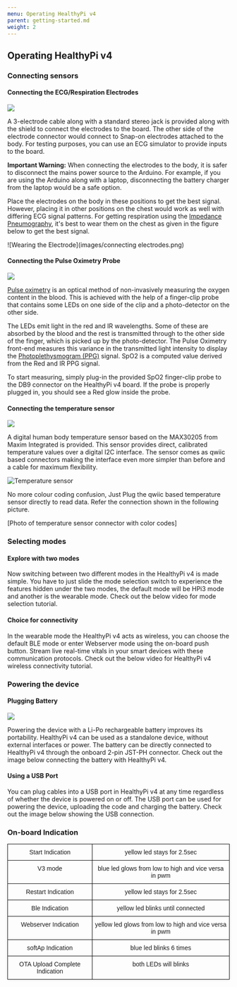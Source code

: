 ```yaml
---
menu: Operating HealthyPi v4
parent: getting-started.md
weight: 2
---
```


## Operating HealthyPi v4

### Connecting sensors

#### Connecting the ECG/Respiration Electrodes

![](assets/operating_healthypiv4-b51ed87e.jpg)

A 3-electrode cable along with a standard stereo jack is provided along with the shield to connect the electrodes to the  board.
The other side of the electrode connector would connect to Snap-on electrodes attached to the body. For testing purposes, you can use an ECG simulator to provide inputs to the board.


**Important Warning:**
When connecting the electrodes to the body, it is safer to disconnect the mains power source to the Arduino. For example, if  you are using the Arduino along with a laptop, disconnecting the battery charger from the laptop would be a safe option.

Place the electrodes on the body in these positions to get the best signal. However, placing it in other positions on the chest would work as well with differing ECG signal patterns. For getting respiration using the [Impedance Pneumography](http://www.ti.com/lit/an/sbaa181/sbaa181.pdf), it's best to wear them on the chest as given in the figure below to get the best signal.

![Wearing the Electrode](images/connecting electrodes.png)

#### Connecting the Pulse Oximetry Probe

![](assets/operating_healthypiv4-cffbe7bc.jpg)

[Pulse oximetry](https://en.wikipedia.org/wiki/Pulse_oximetry) is an optical method of non-invasively measuring the oxygen content in the blood. This is achieved with the help of a finger-clip probe that contains some LEDs on one side of the clip and a photo-detector on the other side.

The LEDs emit light in the red and IR wavelengths. Some of these are absorbed by the blood and the rest is transmitted through to the other side of  the finger, which is picked up by the photo-detector. The Pulse Oximetry front-end measures this variance in the transmitted light intensity to display the [Photoplethysmogram (PPG)](https://en.wikipedia.org/wiki/Photoplethysmogram) signal. SpO2 is a computed value derived from the Red and IR PPG signal.

To start measuring, simply plug-in the provided SpO2 finger-clip probe to the DB9 connector on the HealthyPi v4 board. If the probe is properly plugged in, you should see a Red glow inside the probe.


#### Connecting the temperature sensor

![](assets/operating_healthypiv4-bdc5512a.jpg)

A digital human body temperature sensor based on the MAX30205 from Maxim Integrated is provided. This sensor provides direct, calibrated temperature values over a digital I2C interface. The sensor comes as qwiic based connectors making the interface even more simpler than before and a cable for maximum flexibility.

![Temperature sensor](images/hpi3-temperature.jpg)

No more colour coding confusion, Just Plug the qwiic based temperature sensor directly to read data. Refer the connection shown in the following picture.

[Photo of temperature sensor connector with color codes]

### Selecting modes

#### Explore with two modes

Now switching between two different modes in the HealthyPi v4 is  made simple. You have to just slide the mode selection switch to experience the features hidden under the two modes, the default mode will be HPi3 mode and another is the wearable mode. Check out the below video for mode selection tutorial.

#### Choice for connectivity

In the wearable mode the HealthyPi v4 acts as wireless, you can choose the default BLE mode or enter Webserver mode using the on-board push button. Stream live real-time vitals in your smart devices with these communication protocols. Check out the below video for HealthyPi v4 wireless connectivity tutorial.    

### Powering the device

#### Plugging Battery

![](assets/operating_healthypiv4-f2837b5f.jpg)

Powering the device with a Li-Po rechargeable battery improves its portability. HealthyPi v4 can be used as a standalone device, without external interfaces or power. The battery can be directly connected to HealthyPi v4 through the onboard 2-pin JST-PH connector. Check out the image below connecting the battery with HealthyPi v4.

#### Using a USB Port

You can plug cables into a USB port in HealthyPi v4 at any time regardless of whether the device is powered on or off. The USB port can be used for powering the device, uploading the code and charging the battery. Check out the image below showing the USB connection.

### On-board Indication

<style type="text/css">
.tg  {border-collapse:collapse;border-spacing:0;}
.tg td{font-family:Arial, sans-serif;font-size:14px;padding:10px 5px;border-style:solid;border-width:1px;overflow:hidden;word-break:normal;border-color:black;}
.tg th{font-family:Arial, sans-serif;font-size:14px;font-weight:normal;padding:10px 5px;border-style:solid;border-width:1px;overflow:hidden;word-break:normal;border-color:black;}
.tg .tg-baqh{text-align:center;vertical-align:top}
.tg .tg-s268{text-align:left}
.tg .tg-nk0m{font-size:16px;font-family:Tahoma, Geneva, sans-serif !important;;text-align:left;vertical-align:top}
</style>
<table class="tg">

  <tr>
    <td class="tg-baqh">Start Indication</td>
    <td class="tg-baqh">yellow led stays for 2.5sec</td>

  </tr>
  <tr>
    <td class="tg-baqh">V3 mode </td>
    <td class="tg-baqh">blue led glows from low to high and vice versa in pwm</td>
  </tr>
  <tr>
    <td class="tg-baqh">Restart Indication </td>
    <td class="tg-baqh">yellow led stays for 2.5sec</td>
  </tr>
  <tr>
    <td class="tg-baqh">Ble Indication</td>
    <td class="tg-baqh">yellow led blinks until connected</td>

  </tr>
  <tr>
    <td class="tg-baqh">Webserver Indication</td>
    <td class="tg-baqh">yellow led glows from low to high and vice versa in pwm</td>
  </tr>
  <tr>
    <td class="tg-baqh">softAp Indication</td>
    <td class="tg-baqh">blue led blinks 6 times</td>
  </tr>
  <tr>
    <td class="tg-baqh">OTA Upload Complete Indication</td>
    <td class="tg-baqh">both LEDs will blinks</td>
  </tr>
</table>
